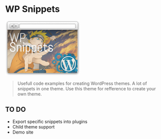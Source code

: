WP Snippets
================================

[![WP Snippets Screenshot](https://github.com/siriokun/wp-snippets/raw/master/screenshot.png)](https://github.com/siriokun/wp-snippets/commits/master)

> Usefull code examples for creating WordPress themes. A lot of snippets in one theme. Use this theme for refference to create your own theme.

TO DO
-------------------------

* Export specific snippets into plugins
* Child theme support
* Demo site